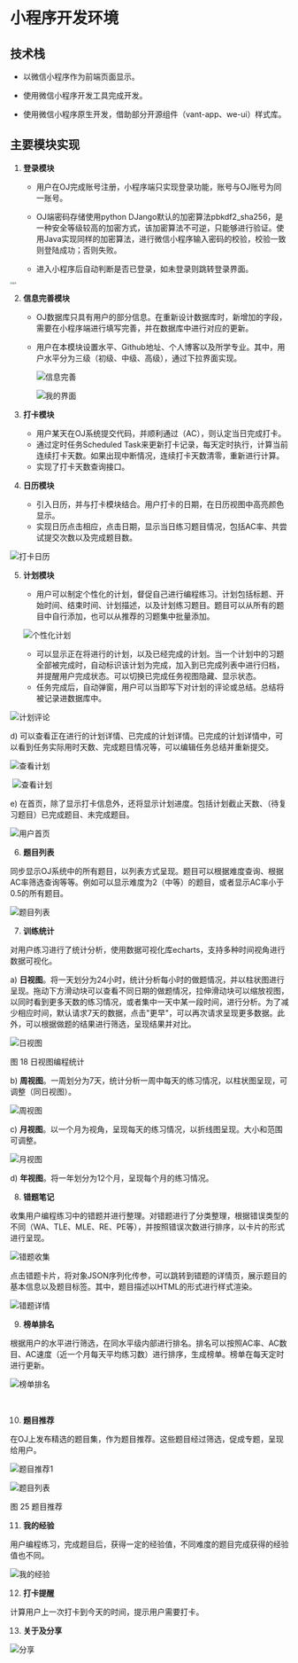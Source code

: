 

# **小程序开发环境**

## **技术栈**

- 以微信小程序作为前端页面显示。

- 使用微信小程序开发工具完成开发。

- 使用微信小程序原生开发，借助部分开源组件（vant-app、we-ui）样式库。

## **主要模块实现**

1. **登录模块**

   - 用户在OJ完成账号注册，小程序端只实现登录功能，账号与OJ账号为同一账号。

   - OJ端密码存储使用python
     DJango默认的加密算法pbkdf2_sha256，是一种安全等级较高的加密方式，该加密算法不可逆，只能够进行验证。使用Java实现同样的加密算法，进行微信小程序输入密码的校验，校验一致则登陆成功；否则失败。

   - 进入小程序后自动判断是否已登录，如未登录则跳转登录界面。

<img src="D:\竞赛\计算机设计大赛\img\登录.png" alt="登录" style="zoom:25%;" />



2. **信息完善模块**

   - OJ数据库只具有用户的部分信息。在重新设计数据库时，新增加的字段，需要在小程序端进行填写完善，并在数据库中进行对应的更新。

   - 用户在本模块设置水平、Github地址、个人博客以及所学专业。其中，用户水平分为三级（初级、中级、高级），通过下拉界面实现。

     ![信息完善](./doc/信息完善.png)

     ![我的界面](./doc/我的界面.png)

3. **打卡模块**
   - 用户某天在OJ系统提交代码，并顺利通过（AC），则认定当日完成打卡。
   - 通过定时任务Scheduled
     Task来更新打卡记录，每天定时执行，计算当前连续打卡天数。如果出现中断情况，连续打卡天数清零，重新进行计算。
   - 实现了打卡天数查询接口。

4. **日历模块**
   - 引入日历，并与打卡模块结合。用户打卡的日期，在日历视图中高亮颜色显示。
   - 实现日历点击相应，点击日期，显示当日练习题目情况，包括AC率、共尝试提交次数以及完成题目数。

![打卡日历](./doc/打卡日历.png)

5. **计划模块**

   - 用户可以制定个性化的计划，督促自己进行编程练习。计划包括标题、开始时间、结束时间、计划描述，以及计划练习题目。题目可以从所有的题目中自行添加，也可以从推荐的习题集中批量添加。

   ![个性化计划](./doc/个性化计划.png)

   

   - 可以显示正在将进行的计划，以及已经完成的计划。当一个计划中的习题全部被完成时，自动标识该计划为完成，加入到已完成列表中进行归档，并提醒用户完成状态。可以切换已完成任务视图隐藏、显示状态。
   - 任务完成后，自动弹窗，用户可以当即写下对计划的评论或总结。总结将被记录进数据库中。

![计划评论](./doc/计划评论.png)

d)  可以查看正在进行的计划详情、已完成的计划详情。已完成的计划详情中，可以看到任务实际用时天数、完成题目情况等，可以编辑任务总结并重新提交。

![查看计划](./doc/任务列表.png)



​	![查看计划](./doc/查看计划.png)



e)  在首页，除了显示打卡信息外，还将显示计划进度。包括计划截止天数、（待复习题目）已完成题目、未完成题目。

![用户首页](./doc/用户首页.png)

6. **题目列表**

同步显示OJ系统中的所有题目，以列表方式呈现。题目可以根据难度查询、根据AC率筛选查询等等。例如可以显示难度为2（中等）的题目，或者显示AC率小于0.5的所有题目。

![题目列表](./doc/题目列表.png)



7. **训练统计**

对用户练习进行了统计分析，使用数据可视化库echarts，支持多种时间视角进行数据可视化。

a)  **日视图**。将一天划分为24小时，统计分析每小时的做题情况，并以柱状图进行呈现。拖动下方滑动块可以查看不同日期的做题情况，拉伸滑动块可以缩放视图，以同时看到更多天数的练习情况，或者集中一天中某一段时间，进行分析。为了减少相应时间，默认请求7天的数据，点击"更早"，可以再次请求呈现更多数据。此外，可以根据做题的结果进行筛选，呈现结果并对比。

![日视图](./doc/日视图.png)




图 18 日视图编程统计

b)  **周视图**。一周划分为7天，统计分析一周中每天的练习情况，以柱状图呈现，可调整（同日视图）。



![周视图](./doc/周视图.png)



c)  **月视图**。以一个月为视角，呈现每天的练习情况，以折线图呈现。大小和范围可调整。

![月视图](./doc/月视图.png)

d)  **年视图**。将一年划分为12个月，呈现每个月的练习情况。

8. **错题笔记**

收集用户编程练习中的错题并进行整理。对错题进行了分类整理，根据错误类型的不同（WA、TLE、MLE、RE、PE等），并按照错误次数进行排序，以卡片的形式进行呈现。

![错题收集](./doc/错题收集.png)



点击错题卡片，将对象JSON序列化传参，可以跳转到错题的详情页，展示题目的基本信息以及题目标签。其中，题目描述以HTML的形式进行样式渲染。

![错题详情](./doc/错题详情.png)



9. **榜单排名**

根据用户的水平进行筛选，在同水平级内部进行排名。排名可以按照AC率、AC数目、AC速度（近一个月每天平均练习数）进行排序，生成榜单。榜单在每天定时进行更新。

![榜单排名](./doc/榜单排名.png)

​	

10. **题目推荐**

在OJ上发布精选的题目集，作为题目推荐。这些题目经过筛选，促成专题，呈现给用户。

![题目推荐1](./doc/题目推荐1.png)

![题目列表](./doc/题目列表.png)

图 25 题目推荐

11. **我的经验**

用户编程练习，完成题目后，获得一定的经验值，不同难度的题目完成获得的经验值也不同。

![我的经验](./doc/我的经验.png)



12. **打卡提醒**

计算用户上一次打卡到今天的时间，提示用户需要打卡。

13. **关于及分享**

![分享](./doc/分享.png)

